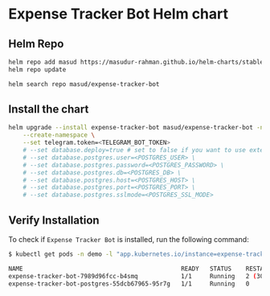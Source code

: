 # Expense Tracker Bot Helm chart


## Helm Repo
```bash
helm repo add masud https://masudur-rahman.github.io/helm-charts/stable
helm repo update

helm search repo masud/expense-tracker-bot
```
## Install the chart
```bash
helm upgrade --install expense-tracker-bot masud/expense-tracker-bot -n demo \
    --create-namespace \
    --set telegram.token=<TELEGRAM_BOT_TOKEN> 
    # --set database.deploy=true # set to false if you want to use external database
    # --set database.postgres.user=<POSTGRES_USER> \
    # --set database.postgres.password=<POSTGRES_PASSWORD> \
    # --set database.postgres.db=<POSTGRES_DB> \
    # --set database.postgres.host=<POSTGRES_HOST> \
    # --set database.postgres.port=<POSTGRES_PORT> \
    # --set database.postgres.sslmode=<POSTGRES_SSL_MODE>
```

## Verify Installation
To check if `Expense Tracker Bot` is installed, run the following command:
```bash
$ kubectl get pods -n demo -l "app.kubernetes.io/instance=expense-tracker-bot"

NAME                                            READY   STATUS    RESTARTS      AGE
expense-tracker-bot-7989d96fcc-b4smq            1/1     Running   2 (30s ago)   31s
expense-tracker-bot-postgres-55dcb67965-95r7g   1/1     Running   0             31s
```
